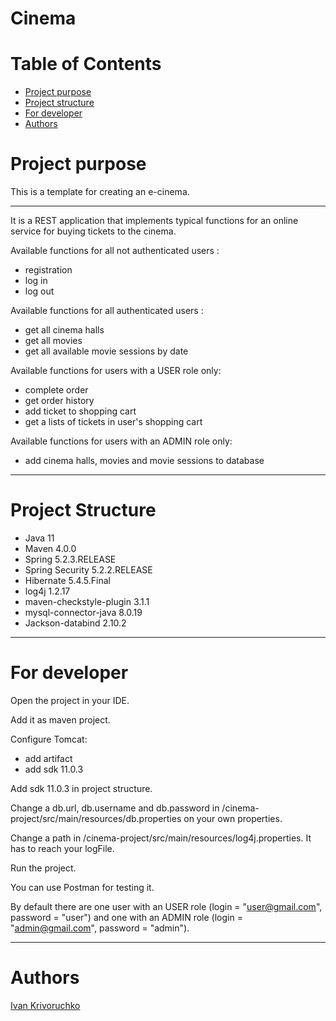 # Cinema
# Table of Contents
* [Project purpose](#purpose)
* [Project structure](#structure)
* [For developer](#developer-start)
* [Authors](#authors)
# <a name="purpose"></a>Project purpose

This is a template for creating an e-cinema.
<hr>
It is a REST application that implements typical functions for an online service for buying tickets to the cinema. 

Available functions for all not authenticated users : 
* registration
* log in
* log out

Available functions for all authenticated users : 
* get all cinema halls
* get all movies
* get all available movie sessions by date
  
Available functions for users with a USER role only: 
* complete order
* get order history
* add ticket to shopping cart 
* get a lists of tickets in user's shopping cart

Available functions for users with an ADMIN role only:
* add cinema halls, movies and movie sessions to database

<hr>

# <a name="structure"></a>Project Structure
* Java 11
* Maven 4.0.0
* Spring 5.2.3.RELEASE
* Spring Security 5.2.2.RELEASE
* Hibernate 5.4.5.Final
* log4j 1.2.17
* maven-checkstyle-plugin 3.1.1
* mysql-connector-java 8.0.19
* Jackson-databind 2.10.2
<hr>

# <a name="developer-start"></a>For developer
Open the project in your IDE.

Add it as maven project.

Configure Tomcat:
* add artifact
* add sdk 11.0.3

Add sdk 11.0.3 in project struсture.

Change a db.url, db.username and db.password in /cinema-project/src/main/resources/db.properties on your own properties.

Change a path in /cinema-project/src/main/resources/log4j.properties. It has to reach your logFile.

Run the project.

You can use Postman for testing it.

By default there are one user with an USER role (login = "user@gmail.com", password = "user") 
and one with an ADMIN role (login = "admin@gmail.com", password = "admin"). 
<hr>

# <a name="authors"></a>Authors
[Ivan Krivoruchko](https://github.com/IvanKrivoruchkoHub)
